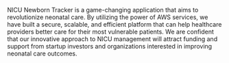 NICU Newborn Tracker is a game-changing application that aims to revolutionize neonatal care. By utilizing the power of AWS services, we have built a secure, scalable, and efficient platform that can help healthcare providers better care for their most vulnerable patients. We are confident that our innovative approach to NICU management will attract funding and support from startup investors and organizations interested in improving neonatal care outcomes.


